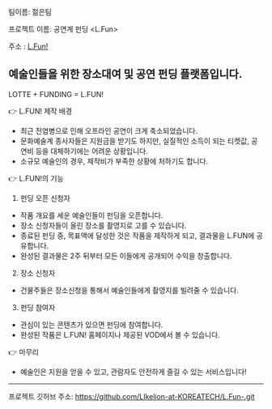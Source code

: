 팀이름: 젊은팀

프로젝트 이름: 공연계 펀딩 <L.Fun>

주소 : [L.Fun!](http://l-fun.kro.kr/)

예술인들을 위한 장소대여 및 공연 펀딩 플랫폼입니다.
----------------------------------------------------------------------------------------------------------------

LOTTE + FUNDING = L.FUN!

👉 L.FUN! 제작 배경

- 최근 전염병으로 인해 오프라인 공연이 크게 축소되었습니다.
- 문화예술계 종사자들은 지원금을 받기도 하지만, 실질적인 소득이 되는 티켓값, 공연비 등을 대체하기에는 어려운 상황입니다.
- 소규모 예술인의 경우, 제작비가 부족한 상황에 처하기도 합니다.


👉 L.FUN!의 기능

1. 펀딩 오픈 신청자
- 작품 개요를 세운 예술인들이 펀딩을 오픈합니다.
- 장소 신청자들이 올린 장소를 촬영지로 고를 수 있습니다.
- 종료된 펀딩 중, 목표액에 달성한 것은 작품을 제작하게 되고, 결과물을 L.FUN에 공유합니다.
- 완성된 결과물은 2주 뒤부터 모든 이들에게 공개되어 수익을 창출합니다.

2. 장소 신청자
- 건물주들은 장소신청을 통해서 예술인들에게 촬영지를 빌려줄 수 있습니다.

3. 펀딩 참여자
- 관심이 있는 콘텐츠가 있으면 펀딩에 참여합니다.
- 완성된 작품은 L.FUN! 홈페이지나 제공된 VOD에서 볼 수 있습니다.


👉 마무리

- 예술인은 지원을 얻을 수 있고, 관람자도 안전하게 즐길 수 있는 서비스입니다!
--------------------------------------------------------------------------------------------------
프로젝트 깃허브 주소:
https://github.com/LIkelion-at-KOREATECH/L.Fun-.git

